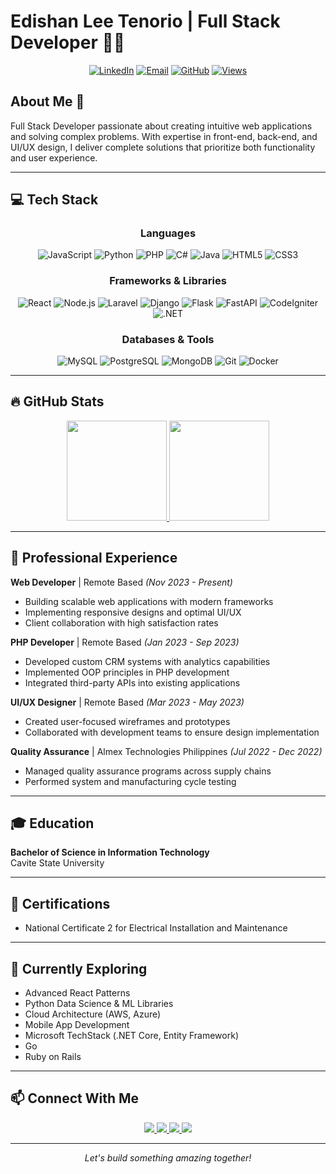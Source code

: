 # Edishan Lee Tenorio | Full Stack Developer 👨‍💻

<div align="center">
  
[![LinkedIn](https://img.shields.io/badge/LinkedIn-Connect-blue?style=flat&logo=linkedin)](https://www.linkedin.com/in/edishan-lee-tenorio-0b3225171)
[![Email](https://img.shields.io/badge/Email-Contact-red?style=flat&logo=gmail)](mailto:edishanleetenorio03@gmail.com)
[![GitHub](https://img.shields.io/badge/GitHub-Follow-181717?style=flat&logo=github)](https://github.com/lfsh2)
[![Views](https://komarev.com/ghpvc/?username=lfsh2&color=blueviolet&style=flat&label=Profile+Views)](https://github.com/lfsh2)

</div>

## About Me 🚀

Full Stack Developer passionate about creating intuitive web applications and solving complex problems. With expertise in front-end, back-end, and UI/UX design, I deliver complete solutions that prioritize both functionality and user experience.

---

## 💻 Tech Stack

<div align="center">

### Languages
![JavaScript](https://img.shields.io/badge/-JavaScript-F7DF1E?style=flat-square&logo=javascript&logoColor=black)
![Python](https://img.shields.io/badge/-Python-3776AB?style=flat-square&logo=python&logoColor=white)
![PHP](https://img.shields.io/badge/-PHP-777BB4?style=flat-square&logo=php&logoColor=white)
![C#](https://img.shields.io/badge/-C%23-239120?style=flat-square&logo=c-sharp&logoColor=white)
![Java](https://img.shields.io/badge/-Java-007396?style=flat-square&logo=java&logoColor=white)
![HTML5](https://img.shields.io/badge/-HTML5-E34F26?style=flat-square&logo=html5&logoColor=white)
![CSS3](https://img.shields.io/badge/-CSS3-1572B6?style=flat-square&logo=css3&logoColor=white)

### Frameworks & Libraries
![React](https://img.shields.io/badge/-React-61DAFB?style=flat-square&logo=react&logoColor=black)
![Node.js](https://img.shields.io/badge/-Node.js-339933?style=flat-square&logo=node.js&logoColor=white)
![Laravel](https://img.shields.io/badge/-Laravel-FF2D20?style=flat-square&logo=laravel&logoColor=white)
![Django](https://img.shields.io/badge/-Django-092E20?style=flat-square&logo=django&logoColor=white)
![Flask](https://img.shields.io/badge/-Flask-000000?style=flat-square&logo=flask&logoColor=white)
![FastAPI](https://img.shields.io/badge/-FastAPI-009688?style=flat-square&logo=fastapi&logoColor=white)
![CodeIgniter](https://img.shields.io/badge/-CodeIgniter-EF4223?style=flat-square&logo=codeigniter&logoColor=white)
![.NET](https://img.shields.io/badge/-.NET-512BD4?style=flat-square&logo=dotnet&logoColor=white)

### Databases & Tools
![MySQL](https://img.shields.io/badge/-MySQL-4479A1?style=flat-square&logo=mysql&logoColor=white)
![PostgreSQL](https://img.shields.io/badge/-PostgreSQL-336791?style=flat-square&logo=postgresql&logoColor=white)
![MongoDB](https://img.shields.io/badge/-MongoDB-47A248?style=flat-square&logo=mongodb&logoColor=white)
![Git](https://img.shields.io/badge/-Git-F05032?style=flat-square&logo=git&logoColor=white)
![Docker](https://img.shields.io/badge/-Docker-2496ED?style=flat-square&logo=docker&logoColor=white)

</div>

---

## 🔥 GitHub Stats

<div align="center">
  <a href="https://github.com/lfsh2">
    <img height="160em" src="https://github-readme-stats.vercel.app/api?username=lfsh2&show_icons=true&theme=tokyonight&count_private=true"/>
    <img height="160em" src="https://github-readme-stats.vercel.app/api/top-langs/?username=lfsh2&layout=compact&langs_count=8&theme=tokyonight"/>
  </a>
</div>

---

## 💼 Professional Experience

**Web Developer** | Remote Based *(Nov 2023 - Present)*
- Building scalable web applications with modern frameworks
- Implementing responsive designs and optimal UI/UX
- Client collaboration with high satisfaction rates

**PHP Developer** | Remote Based *(Jan 2023 - Sep 2023)*
- Developed custom CRM systems with analytics capabilities
- Implemented OOP principles in PHP development
- Integrated third-party APIs into existing applications

**UI/UX Designer** | Remote Based *(Mar 2023 - May 2023)*
- Created user-focused wireframes and prototypes
- Collaborated with development teams to ensure design implementation

**Quality Assurance** | Almex Technologies Philippines *(Jul 2022 - Dec 2022)*
- Managed quality assurance programs across supply chains
- Performed system and manufacturing cycle testing

---

## 🎓 Education

**Bachelor of Science in Information Technology**  
Cavite State University

---

## 📜 Certifications

- National Certificate 2 for Electrical Installation and Maintenance

---

## 🌱 Currently Exploring

- Advanced React Patterns
- Python Data Science & ML Libraries
- Cloud Architecture (AWS, Azure)
- Mobile App Development
- Microsoft TechStack (.NET Core, Entity Framework)
- Go
- Ruby on Rails

---

## 📫 Connect With Me

<div align="center">
  <a href="mailto:edishanleetenorio03@gmail.com">
    <img src="https://img.shields.io/badge/-Email-D14836?style=for-the-badge&logo=gmail&logoColor=white"/>
  </a>
  <a href="https://github.com/lfsh2">
    <img src="https://img.shields.io/badge/-GitHub-181717?style=for-the-badge&logo=github&logoColor=white"/>
  </a>
  <a href="https://www.linkedin.com/in/edishan-lee-tenorio-0b3225171/">
    <img src="https://img.shields.io/badge/-LinkedIn-0077B5?style=for-the-badge&logo=linkedin&logoColor=white"/>
  </a>
  <a href="tel:+639299503384">
    <img src="https://img.shields.io/badge/-Phone-25D366?style=for-the-badge&logo=whatsapp&logoColor=white"/>
  </a>
</div>

---

<div align="center">
  <i>Let's build something amazing together!</i>
</div>
